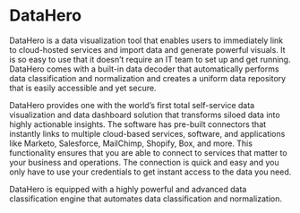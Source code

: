 # DataHero

DataHero is a data visualization tool that enables users to immediately link to cloud-hosted services and import data and generate powerful visuals. It is so easy to use that it doesn’t require an IT team to set up and get running.
DataHero comes with a built-in data decoder that automatically performs data classification and normalization and creates a uniform data repository that is easily accessible and yet secure.

DataHero provides one with the world’s first total self-service data visualization and data dashboard solution that transforms siloed data into highly actionable insights. 
The software has pre-built connectors that instantly links to multiple cloud-based services, software, and applications like Marketo, Salesforce, MailChimp, Shopify, Box, and more. This functionality ensures that you are able to connect to services that matter to your business and operations. The connection is quick and easy and you only have to use your credentials to get instant access to the data you need.

DataHero is equipped with a highly powerful and advanced data classification engine that automates data classification and normalization. 